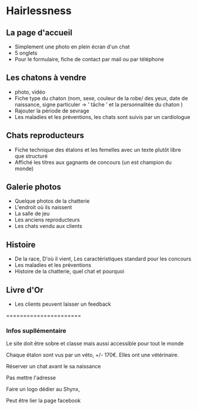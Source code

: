 # Hairlessness

## La page d'accueil

- Simplement une photo en plein écran d'un chat 
- 5 onglets
- Pour le formulaire, fiche de contact par mail ou par téléphone

## Les chatons à vendre
- photo, vidéo 
- Fiche type du chaton (nom, sexe, couleur de la robe/ des yeux, date de naissance, signe particuler -> ' tâche ' et la personnalitée du chaton )
- Rajouter la période de sevrage
- Les maladies et les préventions, les chats sont suivis par un cardiologue

## Chats reproducteurs
- Fiche technique des étalons et les femelles avec un texte plutôt libre que structuré
- Affiché les titres aux gagnants de concours (un est champion du monde)

## Galerie photos
- Quelque photos de la chatterie
- L'endroit où ils naissent 
- La salle de jeu
- Les anciens reproducteurs
- Les chats vendu aux clients

## Histoire
- De la race, D'où il vient, Les caractéristiques standard pour les concours
- Les maladies et les préventions
- Histoire de la chatterie, quel chat et pourquoi 

## Livre d'Or
- Les clients peuvent laisser un feedback

======================
### Infos supllémentaire
Le site doit être sobre et classe mais aussi accessible pour tout le monde

Chaque étalon sont vus par un véto, +/- 170€. Elles ont une vétérinaire.

Réserver un chat avant le sa naissance

Pas mettre l'adresse

Faire un logo dédier au Shynx, 

Peut être lier la page facebook